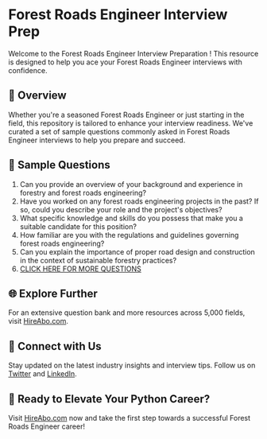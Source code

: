 # Forest Roads Engineer Interview Prep

Welcome to the Forest Roads Engineer Interview Preparation ! This resource is designed to help you ace your Forest Roads Engineer interviews with confidence.

## 🚀 Overview

Whether you're a seasoned Forest Roads Engineer or just starting in the field, this repository is tailored to enhance your interview readiness. We've curated a set of sample questions commonly asked in Forest Roads Engineer interviews to help you prepare and succeed.

## 📝 Sample Questions

1. Can you provide an overview of your background and experience in forestry and forest roads engineering?
2. Have you worked on any forest roads engineering projects in the past? If so, could you describe your role and the project's objectives?
3. What specific knowledge and skills do you possess that make you a suitable candidate for this position?
4. How familiar are you with the regulations and guidelines governing forest roads engineering?
5. Can you explain the importance of proper road design and construction in the context of sustainable forestry practices?
6. [CLICK HERE FOR MORE QUESTIONS](https://hireabo.com/job/10_2_34/Forest%20Roads%20Engineer)

## 🌐 Explore Further

For an extensive question bank and more resources across 5,000 fields, visit [HireAbo.com](https://www.hireabo.com).

## 📱 Connect with Us

Stay updated on the latest industry insights and interview tips. Follow us on [Twitter](https://twitter.com/hireabo) and [LinkedIn](https://www.linkedin.com/in/hire-abo-3609972a8/).

## 🚀 Ready to Elevate Your Python Career?

Visit [HireAbo.com](https://www.hireabo.com) now and take the first step towards a successful Forest Roads Engineer career!